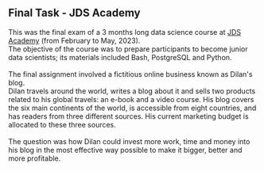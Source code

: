## Final Task - JDS Academy

This was the final exam of a 3 months long data science course at [JDS Academy](https://data36.com/junior-data-scientist-akademia/) (from February to May, 2023).\
The objective of the course was to prepare participants to become junior data scientists; its materials included Bash, PostgreSQL and Python.
\
\
The final assignment involved a fictitious online business known as Dilan's blog.\
Dilan travels around the world, writes a blog about it and sells two products related to his global travels: an e-book and a video course.
His blog covers the six main continents of the world, is accessible from eight countries, and has readers from three different sources. His current marketing budget is allocated to these three sources.
\
\
The question was how Dilan could invest more work, time and money into his blog in the most effective way possible to make it bigger, better and more profitable.
